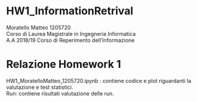 # HW1_InformationRetrival
Moratello Matteo 1205720<br>
Corso di Laurea Magistrale in Ingegneria Informatica <br>
A.A 2018/19 Corso di Reperimento dell’Informazione <br>
<h1>Relazione Homework 1</h1>

HW1_MoratelloMatteo_1205720.ipynb : contiene codice e plot riguardanti la valutazione e test statistici. <br>
Run: contiene risultati valutazione delle run.

